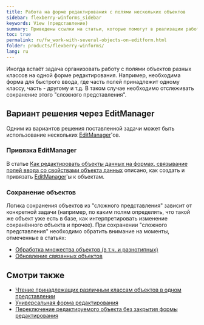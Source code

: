 ```yaml
---
title: Работа на форме редактирования с полями нескольких объектов 
sidebar: flexberry-winforms_sidebar
keywords: View (представление)
summary: Приведены ссылки на статьи, которые помогут в реализации работы с полями объектов разных классов на одной форме редактирования за счёт исользования нескольких EditManager
toc: true
permalink: ru/fw_work-with-several-objects-on-editform.html
folder: products/flexberry-winforms/
lang: ru
---
```

Иногда встаёт задача организовать работу с полями объектов разных классов на одной форме редактирования. Например, необходима форма для быстрого ввода, где часть полей принадлежит одному классу, часть - другому и т.д. В таком случае необходимо отслеживать сохранение этого "сложного представления".

## Вариант решения через EditManager
Одним из вариантов решения поставленной задачи может быть использование нескольких [EditManager](fw_editmanager.html)'ов.

### Привязка EditManager
В статье [Как редактировать объекты данных на формах, связывание полей ввода со свойствами объекта данных](fw_edit-objects-on-forms.html) описано, как создать и привязать [EditManager](fw_editmanager.html)'ы к объектам.

### Сохранение объектов
Логика сохранения объектов из "сложного представления" зависит от конкретной задачи (например, по каким полям определять, что такой же объект уже есть в базе, как интерпретировать изменение сохранённого объекта и прочее).
При сохранении "сложного представления" необходимо обратить внимание на моменты, отмеченные в статьях:
* [Обработка множества объектов (в т.ч. и разнотипных)](fo_processing-multiple-objects.html)
* [Обновление связанных объектов](fo_update-related-objects.html)

## Смотри также
* [Чтение принадлежащих различным классам объектов в одном представлении](fo_reading-several-types-objects.html)
* [Универсальная форма редактирования](fw_uni-win-edit.html)
* [Переключение редактируемого объекта без закрытия формы редактирования ](fw_switch-editing-object.html)